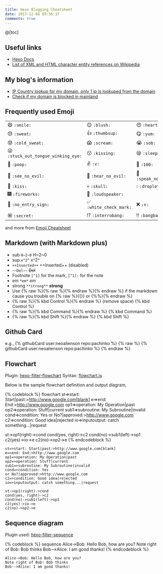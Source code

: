 ```yaml
---
title: Hexo Blogging Cheatsheet
date: 2017-12-08 09:56:37
comments: true
---
```


@[toc]

## Useful links
* [Hexo Docs](https://hexo.io/docs)
* [List of XML and HTML character entity references on Wikipedia](https://en.wikipedia.org/wiki/List_of_XML_and_HTML_character_entity_references)

## My blog's information
* [IP Country lookup for my domain, only 1 ip is lookuped from the domain](http://www.ip-tracker.org/lookup/domain-country.php?ip=neo.works)
* [Check if my domain is blocked in mainland](http://www.viewdns.info/chinesefirewall/?domain=neo.works)


## Frequently used Emoji
|                         |                                |        |
| ----------------------- | ------------------------------ | ------ |
| :smile: ````:smile:```` | :blush: ````:blush:```` | :heart_eyes: ````:heart_eyes:```` |
| :sweat: ````:sweat:```` | :thumbsup: ````:thumbsup:```` | :yum: ````:yum:```` |
| :cold_sweat: ````:cold_sweat:```` | :scream: ````:scream:```` | :sob: ````:sob:```` |
| :stuck_out_tongue_winking_eye: ````:stuck_out_tongue_winking_eye:```` | :kissing: ````:kissing:```` | :sleepy: ````:sleepy:```` |
| :poop: ````:poop:````   | :v: ````:v:```` | :100: ````:100:```` |
| :see_no_evil: ````:see_no_evil:```` | :hear_no_evil: ````:hear_no_evil:```` | :speak_no_evil: ````:speak_no_evil:```` |
| :kiss: ````:kiss:````   | :skull: ````:skull:```` | :droplet: ````:droplet:```` |
| :fireworks: ````:fireworks:```` | :loudspeaker: ````:loudspeaker:```` |
| :no_entry_sign: ````:no_entry_sign:```` | :white_check_mark: ````:white_check_mark:```` | :x: ````:x:```` |
| :secret: ````:secret:```` | :interrobang: ````:interrobang:```` | :bangbang: ````:bangbang:```` |

and more from [Emoji Cheatsheet](https://www.webpagefx.com/tools/emoji-cheat-sheet/)

## Markdown (with Markdown plus)
* sub `H~2~0` H~2~0
* sup `x^2^` x^2^
* `++Inserted++` ++Inserted++ (disabled)
* `~~Del~~` ~~Del~~
* Footnote ```[^1]``` for the mark, ```[^1]:``` for the note
* em `*em*` *em*
* strong `**strong**` **strong**
* Use {% raw %}{% raw %}{% endraw %}{% endraw %} if the markdown cause you trouble on {% raw %}{{}} or {%%}{% endraw %}
* {% raw %}{% kbd Control %}{% endraw %} (remove space) {% kbd Control %}
* {% raw %}{% kbd Command %}{% endraw %}  {% kbd Command %}
* {% raw %}{% kbd Shift %}{% endraw %} {% kbd Shift %}

## Github Card
e.g., {% githubCard user:neoalienson repo:pachinko %}
{% raw %}
{% githubCard user:neoalienson repo:pachinko %}
{% endraw %}

## Flowchart

Plugin: [hexo-filter-flowchart](https://github.com/bubkoo/hexo-filter-flowchart)
Syntax: [flowchart.js](http://flowchart.js.org/)

Below is the sample flowchart definition and output diagram,

{% codeblock %}
flowchart
st=>start: Start|past:>http://www.google.com[blank]
e=>end: End:>http://www.google.com
op1=>operation: My Operation|past
op2=>operation: Stuff|current
sub1=>subroutine: My Subroutine|invalid
cond=>condition: Yes
or No?|approved:>http://www.google.com
c2=>condition: Good idea|rejected
io=>inputoutput: catch something...|request

st->op1(right)->cond
cond(yes, right)->c2
cond(no)->sub1(left)->op1
c2(yes)->io->e
c2(no)->op2->e
{% endcodeblock %}

```flow
st=>start: Start|past:>http://www.google.com[blank]
e=>end: End:>http://www.google.com
op1=>operation: My Operation|past
op2=>operation: Stuff|current
sub1=>subroutine: My Subroutine|invalid
cond=>condition: Yes
or No?|approved:>http://www.google.com
c2=>condition: Good idea|rejected
io=>inputoutput: catch something...|request

st->op1(right)->cond
cond(yes, right)->c2
cond(no)->sub1(left)->op1
c2(yes)->io->e
c2(no)->op2->e
```

## Sequence diagram
Plugin used: [hexo-filter-sequence](https://github.com/bubkoo/hexo-filter-sequence)

{% codeblock %}
sequence
Alice->Bob: Hello Bob, how are you?
Note right of Bob: Bob thinks
Bob-->Alice: I am good thanks!
{% endcodeblock %}

```sequence
Alice->Bob: Hello Bob, how are you?
Note right of Bob: Bob thinks
Bob-->Alice: I am good thanks!
```
